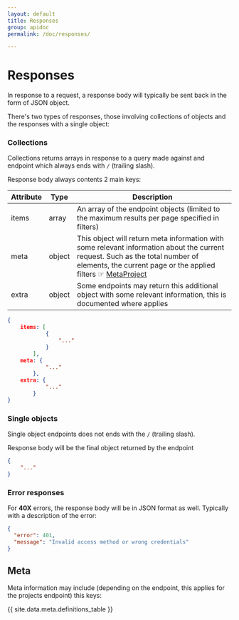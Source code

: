 ```yaml
---
layout: default
title: Responses
group: apidoc
permalink: /doc/responses/

---
```


# Responses

In response to a request, a response body will typically be sent back in the form of JSON object.

There's two types of responses, those involving collections of objects and the responses with a single object:

### Collections

Collections returns arrays in response to a query made against and endpoint which always ends with `/` (trailing slash).

Response body always contents 2 main keys:

| Attribute  | Type | Description |
| ------------- | ------------- | ------------ |
| items | array | An array of the endpoint objects (limited to the maximum results per page specified in filters) |
| meta | object | This object will return meta information with some relevant information about the current request. Such as the total number of elements, the current page or the applied filters &#9758; [MetaProject](#MetaProject) |
| extra | object | Some endpoints may return this additional object with some relevant information, this is documented where applies |

```json
{
    items: [
            {
                "..."
            }
        ],
    meta: {
            "..."
        },
    extra: {
            "..."
        }
}
```

### Single objects

Single object endpoints does not ends with the `/` (trailing slash).

Response body will be the final object returned by the endpoint

```json
{
    "..."
}
```

### Error responses

For **40X** errors, the response body will be in JSON format as well. Typically with a description of the error:

```json
{
  "error": 401,
  "message": "Invalid access method or wrong credentials"
}
```

## Meta

Meta information may include (depending on the endpoint, this applies for the projects endpoint) this keys:

{{ site.data.meta.definitions_table }}

